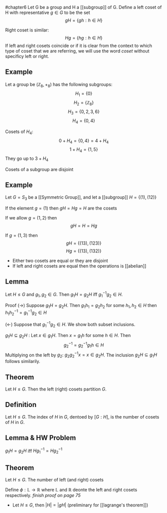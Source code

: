 #chapter6 
Let G be a group and H a [[subgroup]] of G. Define a left coset of H with representative $g\in G$ to be the set $$gH = \{ gh: h\in H\}$$

Right coset is similar:
$$Hg = \{ hg: h\in H\}$$
If left and right cosets coincide or if it is clear from the context to which type of coset that we are referring, we will use the word *coset* without specificy left or right.

## Example
Let a group be ($\mathbb{Z}_8, +_8$) has the following subgroups:
$$H_1 = \{0\}$$$$H_2 = \{\mathbb{Z}_8 \}$$$$H_3 = \{ 0,2,3,6\}$$$$H_4 = \{0, 4\}$$

Cosets of $H_4$:
$$0 + H_4 = \{0, 4\} = 4 + H_4$$
$$1 + H_4 = \{1, 5\}$$
They go up to $3 + H_4$

Cosets of a subgroup are disjoint


## Example
Let $G = S_3$ be a [[Symmetric Group]], and let a [[subgroup]] $H = \{(1), (12)\}$

If the element $g = (1)$ then $gH = Hg = H$ are the cosets

If we allow $g = (1,2)$ then $$gH = H = Hg$$

If $g = (1,3)$ then $$gH = \{(13),(123)\}$$ $$Hg = \{(13), (132)\}$$

* Either two cosets are equal or they are disjoint
* If left and right cosets are equal then the operations is [[abelian]]

## Lemma
Let $H\leq G$ and $g_1 , g_2 \in G$. Then $g_1 H = g_2 H$ iff $g_{1}^{-1}g_2 \in H$.

Proof
($\rightarrow$) Suppose $g_1 H = g_2 H$. Then $g_1 h_1 = g_2 h_2$ for some $h_1, h_2 \in H$ then $h_1 h_{2}^{-1} = g_{1}^{-1}g_2 \in H$

($\leftarrow$) Suppose that $g_{1}^{-1}g_2 \in H$. We show both subset inclusions.

$g_1 H \subseteq g_2 H$ : Let $x \in g_1 H$. Then $x = g_1 h$ for some $h\in H$. Then $$g_{2}^{-1} = g_{2}^{-1}g_1 h\in H$$
Multiplying on the left by $g_2$: $g_2 g_2^{-1} x = x \in g_2 H$. The inclusion $g_2 H \subseteq g_1 H$ follows similarily.

## Theorem 
Let $H\leq G$. Then the left (right) cosets partition $G$.

## Definition 
Let $H\leq G$. The index of $H$ in $G$, dentoed by $[G:H]$, is the number of cosets of $H$ in $G$.


## Lemma & HW Problem
$g_1 H = g_2 H$ iff $Hg_{1}^{-1} = Hg_{2}^{-1}$

## Theorem
Let $H\leq G$. The number of left (and right) cosets

Define $\phi: \mathbb{L}\rightarrow\mathbb{R}$ where $\mathbb{L}$ and $\mathbb{R}$ deonte the left and right cosets respectively. *finish proof on page 75*

* Let $H\leq G$, then $|H| = |gH|$ (preliminary for [[lagrange's theorem]])